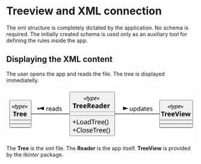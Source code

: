 # Treeview and XML connection

The xml structure is completely dictated by the application.
No schema is required. The initially created schema is used only as an auxiliary tool for defining the rules inside the app. 

## Displaying the XML content
The user opens the app and reads the file. The tree is displayed immediatelly. 

![Domain model](./out/images/documentation/uml/domain_model.svg)

The **Tree** is the xml file.
The **Reader** is the app itself.
**TreeView** is provided by the *tkinter* package.
